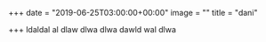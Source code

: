 +++
date = "2019-06-25T03:00:00+00:00"
image = ""
title = "dani"

+++
ldaldal al dlaw dlwa dlwa dawld wal dlwa
